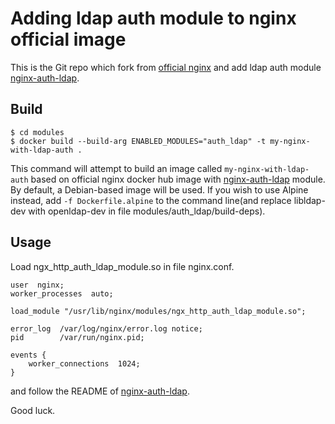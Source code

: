 # Adding ldap auth module to nginx official image
This is the Git repo which fork from [official nginx](https://registry.hub.docker.com/_/nginx/) and add ldap auth module [nginx-auth-ldap](https://github.com/kvspb/nginx-auth-ldap).

## Build

```
$ cd modules
$ docker build --build-arg ENABLED_MODULES="auth_ldap" -t my-nginx-with-ldap-auth .
```
This command will attempt to build an image called `my-nginx-with-ldap-auth` based on
official nginx docker hub image with [nginx-auth-ldap](https://github.com/kvspb/nginx-auth-ldap) module.
By default, a Debian-based image will be used.  If you wish to use Alpine
instead, add `-f Dockerfile.alpine` to the command line(and replace libldap-dev with openldap-dev in file modules/auth_ldap/build-deps).

## Usage

Load ngx_http_auth_ldap_module.so in file nginx.conf.

```
user  nginx;
worker_processes  auto;

load_module "/usr/lib/nginx/modules/ngx_http_auth_ldap_module.so";

error_log  /var/log/nginx/error.log notice;
pid        /var/run/nginx.pid;

events {
    worker_connections  1024;
}

```

and follow the README of [nginx-auth-ldap](https://github.com/kvspb/nginx-auth-ldap).

Good luck.
